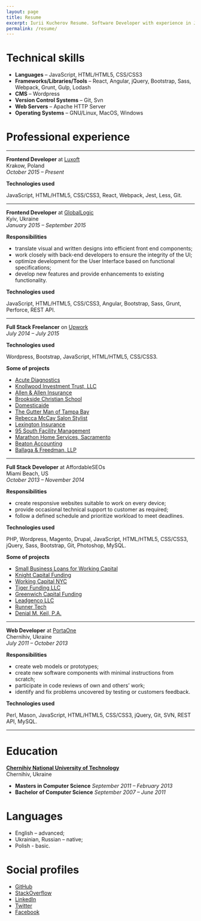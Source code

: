 ```yaml
---
layout: page
title: Resume
excerpt: Iurii Kucherov Resume. Software Developer with experience in Javascript (React and Angular), Wordpress and Bootstrap.
permalink: /resume/
---
```


# Technical skills

+ **Languages** – JavaScript, HTML/HTML5, CSS/CSS3
+ **Frameworks/Libraries/Tools** – React, Angular, jQuery, Bootstrap, Sass, Webpack, Grunt, Gulp, Lodash
+ **CMS** – Wordpress
+ **Version Control Systems** – Git, Svn
+ **Web Servers** – Apache HTTP Server
+ **Operating Systems** – GNU/Linux, MacOS, Windows

# Professional experience

----------

**Frontend Developer** at <a href="http://www.luxoft.com/" target="_blank">Luxoft</a><br/>
Krakow, Poland<br/>
_October 2015 – Present_

**Technologies used**

JavaScript, HTML/HTML5, CSS/CSS3, React, Webpack, Jest, Less, Git.

----------

**Frontend Developer** at <a href="http://www.globallogic.com/" target="_blank">GlobalLogic</a><br/>
Kyiv, Ukraine<br/>
_January 2015 – September 2015_

**Responsibilities**

+ translate visual and written designs into efficient front end components;
+ work closely with back-end developers to ensure the integrity of the UI;
+ optimize development for the User Interface based on functional specifications;
+ develop new features and provide enhancements to existing functionality.

**Technologies used**

JavaScript, HTML/HTML5, CSS/CSS3, Angular, Bootstrap, Sass, Grunt, Perforce, REST API.

----------

**Full Stack Freelancer** on <a href="https://www.upwork.com/users/~01c8013e8487023dcf" target="_blank">Upwork</a><br/>
_July 2014 – July 2015_

**Technologies used**

Wordpress, Bootstrap, JavaScript, HTML/HTML5, CSS/CSS3.

**Some of projects**

+ <a href="http://acutediagnostics.com/" target="_blank">Acute Diagnostics</a>
+ <a href="http://trustknollwood.com/" target="_blank">Knollwood Investment Trust, LLC</a>
+ <a href="http://allen-allen.com" target="_blank">Allen & Allen Insurance</a>
+ <a href="http://brooksidechristian.com/" target="_blank">Brookside Christian School</a>
+ <a href="http://domesticaide.com/" target="_blank">Domesticaide</a>
+ <a href="http://gutter-man.com/" target="_blank">The Gutter Man of Tampa Bay</a>
+ <a href="http://rebeccathestylist.com/" target="_blank">Rebecca McCay Salon Stylist</a>
+ <a href="http://pia-ins.com/" target="_blank">Lexington Insurance</a>
+ <a href="http://95southinc.com/" target="_blank">95 South Facility Management</a>
+ <a href="http://gomarathon.net/" target="_blank">Marathon Home Services, Sacramento</a>
+ <a href="http://beatonaccounting.com/" target="_blank">Beaton Accounting</a>
+ <a href="http://ballagafreedman.com/" target="_blank">Ballaga & Freedman, LLP</a>

----------

**Full Stack Developer** at AffordableSEOs<br/>
Miami Beach, US<br/>
_October 2013 – November 2014_

**Responsibilities**

+ create responsive websites suitable to work on every device;
+ provide occasional technical support to customer as required;
+ follow a defined schedule and prioritize workload to meet deadlines.

**Technologies used**

PHP, Wordpress, Magento, Drupal, JavaScript, HTML/HTML5, CSS/CSS3, jQuery, Sass, Bootstrap, Git, Photoshop, MySQL.

**Some of projects**

+ <a href="http://www.ebusinessfunding.net/" target="_blank">Small Business Loans for Working Capital</a>
+ <a href="http://www.knightcapitalfunding.com/" target="_blank">Knight Capital Funding</a>
+ <a href="http://workingcapital.nyc/" target="_blank">Working Capital NYC</a>
+ <a href="http://tigerfundingllc.com/" target="_blank">Tiger Funding LLC</a>
+ <a href="http://greenwichcapitalfunding.com/" target="_blank">Greenwich Capital Funding</a>
+ <a href="http://leadgencollc.com/" target="_blank">Leadgenco LLC</a>
+ <a href="http://runnertech.com/" target="_blank">Runner Tech</a>
+ <a href="http://keillaw.com/" target="_blank">Denial M. Keil, P.A.</a>

----------

**Web Developer** at <a href="https://portaone.com/" target="_blank">PortaOne</a><br/>
Chernihiv, Ukraine<br/>
_July 2011 – October 2013_

**Responsibilities**

+ create web models or prototypes;
+ create new software components with minimal instructions from scratch;
+ participate in code reviews of own and others’ work;
+ identify and fix problems uncovered by testing or customers feedback.

**Technologies used**

Perl, Mason, JavaScript, HTML/HTML5, CSS/CSS3, jQuery, Git, SVN, REST API, MySQL.

----------

# Education

**<a href="http://en.stu.cn.ua/" target="_blank">Chernihiv National University of Technology</a>**<br/>
Chernihiv, Ukraine

+ **Masters in Computer Science** _September 2011 – February 2013_
+ **Bachelor of Computer Science** _September 2007 – June 2011_

# Languages

+ English – advanced;
+ Ukrainian, Russian – native;
+ Polish - basic.

# Social profiles
+ <a href="https://github.com/yuyokk" target="_blank">GitHub</a>
+ <a href="http://stackoverflow.com/users/1022726/yuyokk" target="_blank">StackOverflow</a>
+ <a href="https://ua.linkedin.com/in/ikucherov" target="_blank">LinkedIn</a>
+ <a href="https://twitter.com/yuyokk" target="_blank">Twitter</a>
+ <a href="https://www.facebook.com/ikucherov" target="_blank">Facebook</a>
